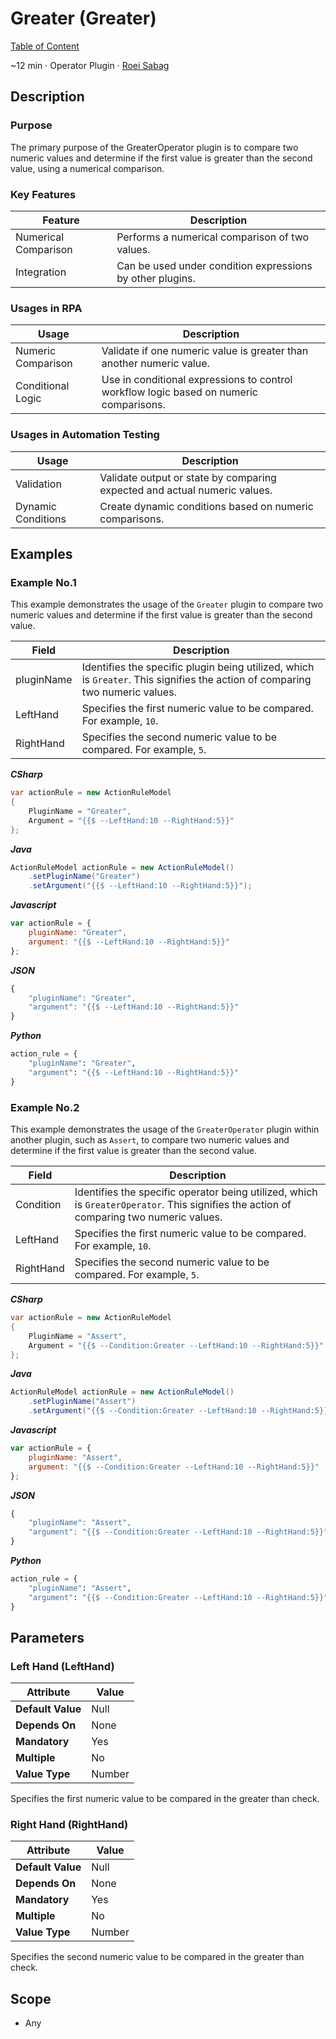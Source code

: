 # Greater (Greater)

[Table of Content](../Home.md)  

~12 min · Operator Plugin · [Roei Sabag](https://www.linkedin.com/in/roei-sabag-247aa18/)

## Description

### Purpose

The primary purpose of the GreaterOperator plugin is to compare two numeric values and determine if the first value is greater than the second value, using a numerical comparison.

### Key Features

| Feature              | Description                                               |
|----------------------|-----------------------------------------------------------|
| Numerical Comparison | Performs a numerical comparison of two values.            |
| Integration          | Can be used under condition expressions by other plugins. |

### Usages in RPA

| Usage              | Description                                                                            |
|--------------------|----------------------------------------------------------------------------------------|
| Numeric Comparison | Validate if one numeric value is greater than another numeric value.                   |
| Conditional Logic  | Use in conditional expressions to control workflow logic based on numeric comparisons. |

### Usages in Automation Testing

| Usage              | Description                                                               |
|--------------------|---------------------------------------------------------------------------|
| Validation         | Validate output or state by comparing expected and actual numeric values. |
| Dynamic Conditions | Create dynamic conditions based on numeric comparisons.                   |

## Examples

### Example No.1

This example demonstrates the usage of the `Greater` plugin to compare two numeric values and determine if the first value is greater than the second value.

| Field      | Description                                                                                                                   |
|------------|-------------------------------------------------------------------------------------------------------------------------------|
| pluginName | Identifies the specific plugin being utilized, which is `Greater`. This signifies the action of comparing two numeric values. |
| LeftHand   | Specifies the first numeric value to be compared. For example, `10`.                                                          |
| RightHand  | Specifies the second numeric value to be compared. For example, `5`.                                                          |

_**CSharp**_

```csharp
var actionRule = new ActionRuleModel
{
    PluginName = "Greater",
    Argument = "{{$ --LeftHand:10 --RightHand:5}}"
};
```

_**Java**_

```java
ActionRuleModel actionRule = new ActionRuleModel()
    .setPluginName("Greater")
    .setArgument("{{$ --LeftHand:10 --RightHand:5}}");
```

_**Javascript**_

```js
var actionRule = {
    pluginName: "Greater",
    argument: "{{$ --LeftHand:10 --RightHand:5}}"
};
```

_**JSON**_

```js
{
    "pluginName": "Greater",
    "argument": "{{$ --LeftHand:10 --RightHand:5}}"
}
```

_**Python**_

```python
action_rule = {
    "pluginName": "Greater",
    "argument": "{{$ --LeftHand:10 --RightHand:5}}"
}
```
### Example No.2

This example demonstrates the usage of the `GreaterOperator` plugin within another plugin, such as `Assert`, to compare two numeric values and determine if the first value is greater than the second value.

| Field     | Description                                                                                                                             |
|-----------|-----------------------------------------------------------------------------------------------------------------------------------------|
| Condition | Identifies the specific operator being utilized, which is `GreaterOperator`. This signifies the action of comparing two numeric values. |
| LeftHand  | Specifies the first numeric value to be compared. For example, `10`.                                                                    |
| RightHand | Specifies the second numeric value to be compared. For example, `5`.                                                                    |

_**CSharp**_

```csharp
var actionRule = new ActionRuleModel
{
    PluginName = "Assert",
    Argument = "{{$ --Condition:Greater --LeftHand:10 --RightHand:5}}"
};
```

_**Java**_

```java
ActionRuleModel actionRule = new ActionRuleModel()
    .setPluginName("Assert")
    .setArgument("{{$ --Condition:Greater --LeftHand:10 --RightHand:5}}");
```

_**Javascript**_

```js
var actionRule = {
    pluginName: "Assert",
    argument: "{{$ --Condition:Greater --LeftHand:10 --RightHand:5}}"
};
```

_**JSON**_

```js
{
    "pluginName": "Assert",
    "argument": "{{$ --Condition:Greater --LeftHand:10 --RightHand:5}}"
}
```

_**Python**_

```python
action_rule = {
    "pluginName": "Assert",
    "argument": "{{$ --Condition:Greater --LeftHand:10 --RightHand:5}}"
}
```

## Parameters

### Left Hand (LeftHand)

| Attribute         | Value             |
|-------------------|-------------------|
| **Default Value** | Null              |
| **Depends On**    | None              |
| **Mandatory**     | Yes               |
| **Multiple**      | No                |
| **Value Type**    | Number            |

Specifies the first numeric value to be compared in the greater than check.

### Right Hand (RightHand)

| Attribute         | Value             |
|-------------------|-------------------|
| **Default Value** | Null              |
| **Depends On**    | None              |
| **Mandatory**     | Yes               |
| **Multiple**      | No                |
| **Value Type**    | Number            |

Specifies the second numeric value to be compared in the greater than check.

## Scope

* Any